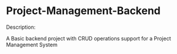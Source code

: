 # Project-Management-Backend

Description:

A Basic backend project with CRUD operations support for a Project Management System
